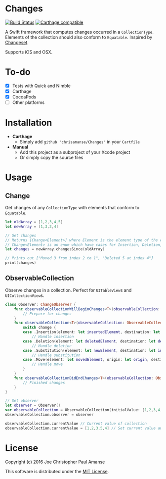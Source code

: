 # Changes
[![Build Status](https://travis-ci.org/chrisamanse/Changes.svg?branch=master)](https://travis-ci.org/chrisamanse/Changes)
[![Carthage compatible](https://img.shields.io/badge/Carthage-compatible-4BC51D.svg?style=flat)](https://github.com/Carthage/Carthage)

A Swift framework that computes changes occurred in a `CollectionType`. Elements of the collection should also conform to `Equatable`. Inspired by [Changeset](https://github.com/osteslag/Changeset).

Supports iOS and OSX.

# To-do

- [x] Tests with Quick and Nimble
- [x] Carthage
- [x] CocoaPods
- [ ] Other platforms

# Installation

- **Carthage**
  - Simply add `github "chrisamanse/Changes"` in your `Cartfile`
- **Manual**
  - Add this project as a subproject of your Xcode project
  - Or simply copy the source files

# Usage

## Change

Get changes of any `CollectionType` with elements that conform to `Equatable`.

```swift
let oldArray = [1,2,3,4,5]
let newArray = [1,3,2,4]

// Get changes
// Returns [Change<Element>] where Element is the element type of the collection
// Change<Element> is an enum which have cases for Insertion, Deletion, Substitution, and Move
let changes = newArray.changesSince(oldArray)

// Prints out ["Moved 3 from index 2 to 1", "Deleted 5 at index 4"]
print(changes)
```

## ObservableCollection

Observe changes in a collection. Perfect for `UITableView`s and `UICollectionView`s.

```swift
class Observer: ChangeObserver {
    func observableCollectionWillBeginChanges<T>(observableCollection: ObservableCollection<T>) {
        // Prepare for changes
    }
    func observableCollection<T>(observableCollection: ObservableCollection<T>, didOccurChange change: Change<T.Generator.Element>) {
        switch change {
        case .Insertion(element: let insertedElement, destination: let insertIndex):
            // Handle insertion
        case .Deletion(element: let deletedElement, destination: let deletedIndex):
            // Handle deletion
        case .Substitution(element: let newElement, destination: let index):
            // Handle substitution
        case .Move(element: let movedElement, origin: let origin, destination: let destination):
            // Handle move
        }
    }
    func observableCollectionDidEndChanges<T>(observableCollection: ObservableCollection<T>) {
        // Finished changes
    }
}

// Set observer
let observer = Observer()
var observableCollection = ObservableCollection(initialValue: [1,2,3,4,5,6])
observableCollection.observer = observer

observableCollection.currentValue // Current value of collection
observableCollection.currentValue = [1,2,3,5,4] // Set current value and observer will receive changes

```

# License

Copyright (c) 2016 Joe Christopher Paul Amanse

This software is distributed under the [MIT License](./LICENSE).
